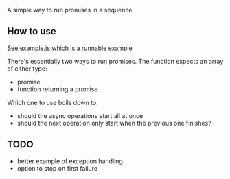 A simple way to run promises in a sequence.


## How to use
[See example.js which is a runnable example](/example.js)

There's essentially two ways to run promises. The function expects an array of either type:
- promise
- function returning a promise

Which one to use boils down to:
- should the async operations start all at once
- should the next operation only start when the previous one finishes?


## TODO
- better example of exception handling
- option to stop on first failure


